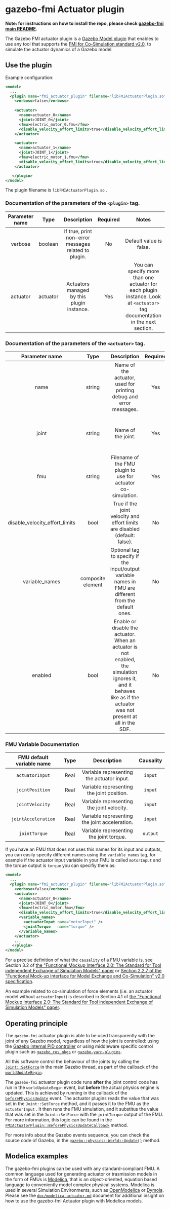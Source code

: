 # gazebo-fmi Actuator plugin 

**Note: for instructions on how to install the repo, please check [gazebo-fmi main README](../../README.md).**

The Gazebo FMI actuator plugin is a [Gazebo Model plugin](http://gazebosim.org/tutorials?tut=plugins_model) that enables to use any tool that supports the [FMI for Co-Simulation standard v2.0](https://fmi-standard.org/), to simulate
the actuator dynamics of a Gazebo model.

## Use the plugin 
Example configuration: 
~~~xml
<model>
  ...
  <plugin name="fmi_actuator_plugin" filename="libFMIActuatorPlugin.so">
    <verbose>false</verbose>
    
    <actuator>
      <name>actuator_0</name> 
      <joint>JOINT_0</joint> 
      <fmu>electric_motor_0.fmu</fmu>
      <disable_velocity_effort_limits>true</disable_velocity_effort_limits>
    </actuator>

    <actuator>
      <name>actuator_1</name> 
      <joint>JOINT_1</joint> 
      <fmu>electric_motor_1.fmu</fmu>
      <disable_velocity_effort_limits>true</disable_velocity_effort_limits>
    </actuator>

   </plugin>
</model>
~~~

The plugin filename is `libFMIActuatorPlugin.so` .

### Documentation of the parameters of the `<plugin>` tag.
| Parameter name | Type    | Description                 | Required  |  Notes |
|:--------------:|:-------:|:--------------------------: |:---------:|:-----:|
| verbose        | boolean | If true, print non-error messages related to plugin. | No | Default value is false. | 
| actuator       | actuator | Actuators managed by this plugin instance. | Yes | You can specify more than one actuator for each plugin instance. Look at `<actuator>` tag documentation in the next section. |


### Documentation of the parameters of the `<actuator>` tag.

| Parameter name | Type    | Description                 | Required  |  Notes |
|:--------------:|:-------:|:--------------------------: |:---------:|:-----:|
| name           | string  | Name of the actuator, used for printing debug and error messages. | Yes | |
| joint          | string  | Name of the joint. | Yes | The total list of joints contained in the model is scanned and the first joint that **ends** with this  name string is found. This is done to easily support nested models. Alternatively you can specify directly the **scoped joint name** as well.  | 
| fmu            | string  | Filename of the FMU plugin to use for actuator co-simulation. | Yes | This name is passed to the [`gazebo::common::SystemPaths::FindFile`](http://osrf-distributions.s3.amazonaws.com/gazebo/api/9.0.0/classgazebo_1_1common_1_1SystemPaths.html#a9e03f07eac9f89d8c4c14af5660fa938) method to find the absolute location of the FMU file. Adding the directory containing the FMUs to the [`GAZEBO_RESOURCE_PATH`](http://gazebosim.org/tutorials?tut=components) should be sufficient to make it visible to the plugin. |
| disable_velocity_effort_limits   | bool | True if the joint velocity and effort limits are disabled (default: false). | No |  This is useful if the transmission input is in a unit completly different from N or Nm, and the effort limits will be completly unrealisting for the actuator input. |
| variable_names | composite element | Optional tag to specify if the input/output variable names in FMU are different from the default ones. | No | |
| enabled | bool | Enable or disable the actuator. When an actuator is not enabled, the simulation ignores it, and it behaves like as if the actuator was not present at all in the SDF. | No | Default value: true |

### FMU Variable Documentation

| FMU default variable name | Type | Description       | Causality |
|:--------------:|:-------:|:--------------------------: |:---------:|
| `actuatorInput` | Real | Variable representing the actuator input. |  `input` |
| `jointPosition` | Real | Variable representing the joint position. | `input`|
| `jointVelocity` | Real| Variable representing the joint velocity. | `input` |
| `jointAcceleration` | Real | Variable representing the joint acceleration. |  `input` |
| `jointTorque`   | Real | Variable representing the joint torque. | `output` |

If you have an FMU that does not uses this names for its input and outputs, you can easily specify different names using the `variable_names` tag,
for example if the actuator input variable in your FMU is called `motorInput` and the torque output is `torque` you can specifiy them as:
~~~xml
<model>
  ...
  <plugin name="fmi_actuator_plugin" filename="libFMIActuatorPlugin.so">
    <verbose>false</verbose>
    <actuator>
      <name>actuator_0</name>
      <joint>JOINT_0</joint>
      <fmu>electric_motor.fmu</fmu>
      <disable_velocity_effort_limits>true</disable_velocity_effort_limits>
      <variable_names>
        <actuatorInput name="motorInput" />
        <jointTorque   name="torque" />
      </variable_names>
    </actuator>
    ...
   </plugin>
</model>
~~~

For a precise definition of what the `causality` of a FMU variable is, see Section 3.2 of [the "Functional Mockup Interface 2.0: The Standard for Tool independent Exchange of Simulation Models" paper](http://lup.lub.lu.se/search/ws/files/5428900/2972293.pdf) or [Section 2.2.7 of the "Functional Mock-up Interface for
Model Exchange and Co-Simulation" v2.0 specification](https://fmi-standard.org/docs/2.0.1-develop/#_definition_of_model_variables_modelvariables).


An example related to co-simulation of force elements (i.e. an actuator model without `actuatorInput`)  is described in Section 4.1 of [the "Functional Mockup Interface 2.0: The Standard for Tool independent Exchange of Simulation Models" paper](http://lup.lub.lu.se/search/ws/files/5428900/2972293.pdf). 

## Operating principle
The `gazebo-fmi` actuator plugin is able to be used transparently with the joint of any Gazebo model, regardless of how the joint is controlled: using the [Gazebo internal PID controller](http://gazebosim.org/tutorials?tut=guided_i5) or using middleware specific control plugin such as [`gazebo_ros_pkgs`](http://wiki.ros.org/gazebo_ros_pkgs) or [`gazebo-yarp-plugins`](https://github.com/robotology/gazebo-yarp-plugins).

All this software control the behaviour of the joints by calling the [`Joint::SetForce`](http://osrf-distributions.s3.amazonaws.com/gazebo/api/9.0.0/classgazebo_1_1physics_1_1Joint.html#ab2491053d1c5ebb97c377064797af494) in the main Gazebo thread, as part of the callback of the [`worldUpdateBegin`](http://osrf-distributions.s3.amazonaws.com/gazebo/api/9.0.0/classgazebo_1_1event_1_1Events.html#a78186ba279aac53f069f74143c53a4e4).

The `gazebo-fmi` actuator plugin code runs **after** the joint control code has run in the `worldUpdateBegin` event, but **before** the actual physics engine is updated.
This is achieved by running in the callback of the [`beforePhysicsUpdate`](http://osrf-distributions.s3.amazonaws.com/gazebo/api/9.0.0/classgazebo_1_1event_1_1Events.html#a18e51f6dcd556597aa4fcd35aaa4b8b2) event. The actuator plugins reads the value that was set in the `Joint::SetForce` method,
and it passes it to the FMU as the `actuatorInput` . It then runs the FMU simulation, and it substitus the value that was set in the `Joint::SetForce` with the
`jointTorque` output of the FMU. For more information, this logic can be found in the [`FMIActuatorPlugin::BeforePhysicsUpdateCallback`](https://github.com/robotology-playground/gazebo-fmi/blob/master/plugins/actuator/FMIActuatorPlugin.cc#L203) method.

For more info about the Gazebo events sequence, you can check the source code of Gazebo, in the [`gazebo::physics::World::Update()`](https://bitbucket.org/osrf/gazebo/src/01c7f8b1d68448bc618b575ad1c7ec13fee2b87f/gazebo/physics/World.cc#lines-746) method.


## Modelica examples
The gazebo-fmi plugins can be used with any standard-compliant FMU.
A common language used for generating actuator or trasmission models in the form of FMUs is [Modelica](https://www.modelica.org/), that is
an object-oriented, equation based language to conveniently model complex physical systems. Modelica is used in several  Simulation Environments, such as [OpenModelica](https://openmodelica.org/) or [Dymola](https://www.3ds.com/products-services/catia/products/dymola).
Please see the [`doc/modelica-actuator.md`](doc/modelica-actuator.md) document for additional insight on how to use the gazebo-fmi Actuator plugin with Modelica models.





